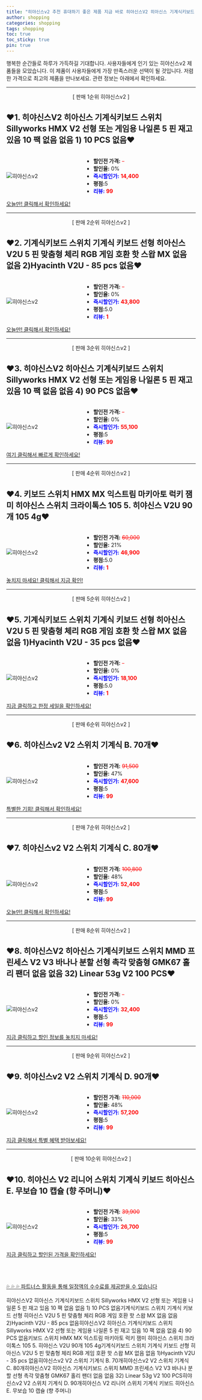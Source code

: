 ```yaml
---
title: "히야신스v2 추천 휴대하기 좋은 제품 지금 바로 히야신스V2 히아신스 기계식키보드 스위치 Sillyworks"
author: shopping
categories: shopping
tags: shopping
toc: true
toc_sticky: true
pin: true
---
```

행복한 순간들로 하루가 가득하길 기대합니다. 사용자들에게 인기 있는 히야신스v2 제품들을 모았습니다. 이 제품이 사용자들에게 가장 만족스러운 선택이 될 것입니다. 저렴한 가격으로 최고의 제품을 만나보세요. 관련 정보는 아래에서 확인하세요.

---
<p class="toplist" style="margin: 0 auto; display: block; width: fit-content;">[ 판매 1순위 히야신스v2 ]</p>

<h2><strong>❤️1. 히야신스V2 히아신스 기계식키보드 스위치 Sillyworks HMX V2 선형 또는 게임용 나일론 5 핀 재고 있음 10 팩 없음 없음 1) 10 PCS 없음❤️</strong></h2>

<div style="display: flex; align-items: center;">
    <div style="flex: 0.4;">
        <img src="https://thumbnail9.coupangcdn.com/thumbnails/remote/230x230ex/image/vendor_inventory/1ab5/c56e7a0224634e8032acabf64d0605cda4bcd6412d65bd3688180aa62e33.jpg" alt="히야신스v2" style="max-width: 100%;">
    </div>
    <div style="flex: 0.6; margin-left: 10px;">
        <ul>
            <li><strong>할인전 가격:</strong> <del style="color: red;">-</del></li>
            <li><strong>할인율:</strong> 0%</li>
            <li><span style='color:blue'><strong>즉시할인가:</strong></span> <span style='color:red'><strong>14,400</strong></span></li>
            <li><strong>평점:</strong>5</li>
            <li><span style='color:blue'><strong>리뷰:</strong></span> <span style='color:red'><strong>99</strong></span></li>
        </ul>
    </div>
</div>
<div class="center">
    <a href="https://William4Davisa.github.io?lptag=AF9450613&subid=githubio&pageKey=8034463036&traceid=V0-153&itemId=22475207852&vendorItemId=90363075246" class="myButton">
        오늘만! 클릭해서 확인하세요!
    </a>
</div>


---
<p class="toplist" style="margin: 0 auto; display: block; width: fit-content;">[ 판매 2순위 히야신스v2 ]</p>

<h2><strong>❤️2. 기계식키보드 스위치 기계식 키보드 선형 히아신스 V2U 5 핀 맞춤형 체리 RGB 게임 호환 핫 스왑 MX 없음 없음 2)Hyacinth V2U - 85 pcs 없음❤️</strong></h2>

<div style="display: flex; align-items: center;">
    <div style="flex: 0.4;">
        <img src="https://thumbnail8.coupangcdn.com/thumbnails/remote/230x230ex/image/vendor_inventory/e8e8/fbf575eeee29836fd8034fced70586cbbead1887a48380ad5678296c824d.jpg" alt="히야신스v2" style="max-width: 100%;">
    </div>
    <div style="flex: 0.6; margin-left: 10px;">
        <ul>
            <li><strong>할인전 가격:</strong> <del style="color: red;">-</del></li>
            <li><strong>할인율:</strong> 0%</li>
            <li><span style='color:blue'><strong>즉시할인가:</strong></span> <span style='color:red'><strong>43,800</strong></span></li>
            <li><strong>평점:</strong>5.0</li>
            <li><span style='color:blue'><strong>리뷰:</strong></span> <span style='color:red'><strong>1</strong></span></li>
        </ul>
    </div>
</div>
<div class="center">
    <a href="https://William4Davisa.github.io?lptag=AF9450613&subid=githubio&pageKey=7967348314&traceid=V0-153&itemId=22051772904&vendorItemId=89940451015" class="myButton">
        오늘만! 클릭해서 확인하세요!
    </a>
</div>


---
<p class="toplist" style="margin: 0 auto; display: block; width: fit-content;">[ 판매 3순위 히야신스v2 ]</p>

<h2><strong>❤️3. 히야신스V2 히아신스 기계식키보드 스위치 Sillyworks HMX V2 선형 또는 게임용 나일론 5 핀 재고 있음 10 팩 없음 없음 4) 90 PCS 없음❤️</strong></h2>

<div style="display: flex; align-items: center;">
    <div style="flex: 0.4;">
        <img src="https://thumbnail9.coupangcdn.com/thumbnails/remote/230x230ex/image/vendor_inventory/1ab5/c56e7a0224634e8032acabf64d0605cda4bcd6412d65bd3688180aa62e33.jpg" alt="히야신스v2" style="max-width: 100%;">
    </div>
    <div style="flex: 0.6; margin-left: 10px;">
        <ul>
            <li><strong>할인전 가격:</strong> <del style="color: red;">-</del></li>
            <li><strong>할인율:</strong> 0%</li>
            <li><span style='color:blue'><strong>즉시할인가:</strong></span> <span style='color:red'><strong>55,100</strong></span></li>
            <li><strong>평점:</strong>5</li>
            <li><span style='color:blue'><strong>리뷰:</strong></span> <span style='color:red'><strong>99</strong></span></li>
        </ul>
    </div>
</div>
<div class="center">
    <a href="https://William4Davisa.github.io?lptag=AF9450613&subid=githubio&pageKey=8034463036&traceid=V0-153&itemId=22475207856&vendorItemId=90363075250" class="myButton">
        여기 클릭해서 빠르게 확인하세요!
    </a>
</div>


---
<p class="toplist" style="margin: 0 auto; display: block; width: fit-content;">[ 판매 4순위 히야신스v2 ]</p>

<h2><strong>❤️4. 키보드 스위치 HMX MX 익스트림 마키아토 럭키 잼미 히야신스 스위치 크라이톡스 105 5. 히야신스 V2U 90개 105 4g❤️</strong></h2>

<div style="display: flex; align-items: center;">
    <div style="flex: 0.4;">
        <img src="https://thumbnail10.coupangcdn.com/thumbnails/remote/230x230ex/image/vendor_inventory/5551/22c250ab49306f0d58e777df5be317bb09f4ecaf245bc2f9f9bdaed80d06.png" alt="히야신스v2" style="max-width: 100%;">
    </div>
    <div style="flex: 0.6; margin-left: 10px;">
        <ul>
            <li><strong>할인전 가격:</strong> <del style="color: red;">60,000</del></li>
            <li><strong>할인율:</strong> 21%</li>
            <li><span style='color:blue'><strong>즉시할인가:</strong></span> <span style='color:red'><strong>46,900</strong></span></li>
            <li><strong>평점:</strong>5.0</li>
            <li><span style='color:blue'><strong>리뷰:</strong></span> <span style='color:red'><strong>1</strong></span></li>
        </ul>
    </div>
</div>
<div class="center">
    <a href="https://William4Davisa.github.io?lptag=AF9450613&subid=githubio&pageKey=8163943325&traceid=V0-153&itemId=23287184779&vendorItemId=90319438990" class="myButton">
        놓치지 마세요! 클릭해서 지금 확인!
    </a>
</div>


---
<p class="toplist" style="margin: 0 auto; display: block; width: fit-content;">[ 판매 5순위 히야신스v2 ]</p>

<h2><strong>❤️5. 기계식키보드 스위치 기계식 키보드 선형 히아신스 V2U 5 핀 맞춤형 체리 RGB 게임 호환 핫 스왑 MX 없음 없음 1)Hyacinth V2U - 35 pcs 없음❤️</strong></h2>

<div style="display: flex; align-items: center;">
    <div style="flex: 0.4;">
        <img src="https://thumbnail8.coupangcdn.com/thumbnails/remote/230x230ex/image/vendor_inventory/e8e8/fbf575eeee29836fd8034fced70586cbbead1887a48380ad5678296c824d.jpg" alt="히야신스v2" style="max-width: 100%;">
    </div>
    <div style="flex: 0.6; margin-left: 10px;">
        <ul>
            <li><strong>할인전 가격:</strong> <del style="color: red;">-</del></li>
            <li><strong>할인율:</strong> 0%</li>
            <li><span style='color:blue'><strong>즉시할인가:</strong></span> <span style='color:red'><strong>18,100</strong></span></li>
            <li><strong>평점:</strong>5.0</li>
            <li><span style='color:blue'><strong>리뷰:</strong></span> <span style='color:red'><strong>1</strong></span></li>
        </ul>
    </div>
</div>
<div class="center">
    <a href="https://William4Davisa.github.io?lptag=AF9450613&subid=githubio&pageKey=7967348314&traceid=V0-153&itemId=22051772906&vendorItemId=89940451050" class="myButton">
        지금 클릭하고 한정 세일을 확인하세요!
    </a>
</div>


---
<p class="toplist" style="margin: 0 auto; display: block; width: fit-content;">[ 판매 6순위 히야신스v2 ]</p>

<h2><strong>❤️6. 히야신스v2 V2 스위치 기계식 B. 70개❤️</strong></h2>

<div style="display: flex; align-items: center;">
    <div style="flex: 0.4;">
        <img src="https://thumbnail10.coupangcdn.com/thumbnails/remote/230x230ex/image/vendor_inventory/4aa2/080885f663b63083865e9c22a9608299eb7b67e972ea303d2a3846dd559c.jpg" alt="히야신스v2" style="max-width: 100%;">
    </div>
    <div style="flex: 0.6; margin-left: 10px;">
        <ul>
            <li><strong>할인전 가격:</strong> <del style="color: red;">91,500</del></li>
            <li><strong>할인율:</strong> 47%</li>
            <li><span style='color:blue'><strong>즉시할인가:</strong></span> <span style='color:red'><strong>47,600</strong></span></li>
            <li><strong>평점:</strong>5</li>
            <li><span style='color:blue'><strong>리뷰:</strong></span> <span style='color:red'><strong>99</strong></span></li>
        </ul>
    </div>
</div>
<div class="center">
    <a href="https://William4Davisa.github.io?lptag=AF9450613&subid=githubio&pageKey=8001211028&traceid=V0-153&itemId=22280687829&vendorItemId=89326291704" class="myButton">
        특별한 기회! 클릭해서 확인하세요!
    </a>
</div>


---
<p class="toplist" style="margin: 0 auto; display: block; width: fit-content;">[ 판매 7순위 히야신스v2 ]</p>

<h2><strong>❤️7. 히야신스v2 V2 스위치 기계식 C. 80개❤️</strong></h2>

<div style="display: flex; align-items: center;">
    <div style="flex: 0.4;">
        <img src="https://thumbnail10.coupangcdn.com/thumbnails/remote/230x230ex/image/vendor_inventory/4aa2/080885f663b63083865e9c22a9608299eb7b67e972ea303d2a3846dd559c.jpg" alt="히야신스v2" style="max-width: 100%;">
    </div>
    <div style="flex: 0.6; margin-left: 10px;">
        <ul>
            <li><strong>할인전 가격:</strong> <del style="color: red;">100,800</del></li>
            <li><strong>할인율:</strong> 48%</li>
            <li><span style='color:blue'><strong>즉시할인가:</strong></span> <span style='color:red'><strong>52,400</strong></span></li>
            <li><strong>평점:</strong>5</li>
            <li><span style='color:blue'><strong>리뷰:</strong></span> <span style='color:red'><strong>99</strong></span></li>
        </ul>
    </div>
</div>
<div class="center">
    <a href="https://William4Davisa.github.io?lptag=AF9450613&subid=githubio&pageKey=8001211028&traceid=V0-153&itemId=22280687845&vendorItemId=89326291741" class="myButton">
        오늘만! 클릭해서 확인하세요!
    </a>
</div>


---
<p class="toplist" style="margin: 0 auto; display: block; width: fit-content;">[ 판매 8순위 히야신스v2 ]</p>

<h2><strong>❤️8. 히야신스V2 히아신스 기계식키보드 스위치 MMD 프린세스 V2 V3 바나나 분할 선형 촉각 맞춤형 GMK67 홀리 팬더 없음 없음 32) Linear 53g V2  100 PCS❤️</strong></h2>

<div style="display: flex; align-items: center;">
    <div style="flex: 0.4;">
        <img src="https://thumbnail7.coupangcdn.com/thumbnails/remote/230x230ex/image/vendor_inventory/9100/94bfee26400fdf5c921c416feda24ba7974fe6c8acfad9e5add644d2b4aa.jpg" alt="히야신스v2" style="max-width: 100%;">
    </div>
    <div style="flex: 0.6; margin-left: 10px;">
        <ul>
            <li><strong>할인전 가격:</strong> <del style="color: red;">-</del></li>
            <li><strong>할인율:</strong> 0%</li>
            <li><span style='color:blue'><strong>즉시할인가:</strong></span> <span style='color:red'><strong>32,400</strong></span></li>
            <li><strong>평점:</strong>5</li>
            <li><span style='color:blue'><strong>리뷰:</strong></span> <span style='color:red'><strong>99</strong></span></li>
        </ul>
    </div>
</div>
<div class="center">
    <a href="https://William4Davisa.github.io?lptag=AF9450613&subid=githubio&pageKey=8018266768&traceid=V0-153&itemId=22397413484&vendorItemId=89517866103" class="myButton">
        지금 클릭하고 할인 정보를 놓치지 마세요!
    </a>
</div>


---
<p class="toplist" style="margin: 0 auto; display: block; width: fit-content;">[ 판매 9순위 히야신스v2 ]</p>

<h2><strong>❤️9. 히야신스v2 V2 스위치 기계식 D. 90개❤️</strong></h2>

<div style="display: flex; align-items: center;">
    <div style="flex: 0.4;">
        <img src="https://thumbnail10.coupangcdn.com/thumbnails/remote/230x230ex/image/vendor_inventory/4aa2/080885f663b63083865e9c22a9608299eb7b67e972ea303d2a3846dd559c.jpg" alt="히야신스v2" style="max-width: 100%;">
    </div>
    <div style="flex: 0.6; margin-left: 10px;">
        <ul>
            <li><strong>할인전 가격:</strong> <del style="color: red;">110,000</del></li>
            <li><strong>할인율:</strong> 48%</li>
            <li><span style='color:blue'><strong>즉시할인가:</strong></span> <span style='color:red'><strong>57,200</strong></span></li>
            <li><strong>평점:</strong>5</li>
            <li><span style='color:blue'><strong>리뷰:</strong></span> <span style='color:red'><strong>99</strong></span></li>
        </ul>
    </div>
</div>
<div class="center">
    <a href="https://William4Davisa.github.io?lptag=AF9450613&subid=githubio&pageKey=8001211028&traceid=V0-153&itemId=22280687850&vendorItemId=89326291758" class="myButton">
        지금 클릭해서 특별 혜택 받아보세요!
    </a>
</div>


---
<p class="toplist" style="margin: 0 auto; display: block; width: fit-content;">[ 판매 10순위 히야신스v2 ]</p>

<h2><strong>❤️10. 히야신스 V2 리니어 스위치 기계식 키보드 히아신스 E. 무보습 10 캡슐 (향 주머니)❤️</strong></h2>

<div style="display: flex; align-items: center;">
    <div style="flex: 0.4;">
        <img src="https://thumbnail8.coupangcdn.com/thumbnails/remote/230x230ex/image/vendor_inventory/f054/c170aeee0e1665e6a7ad04b0f76febc378a1c9e138531665a3d456577ca0.jpg" alt="히야신스v2" style="max-width: 100%;">
    </div>
    <div style="flex: 0.6; margin-left: 10px;">
        <ul>
            <li><strong>할인전 가격:</strong> <del style="color: red;">39,900</del></li>
            <li><strong>할인율:</strong> 33%</li>
            <li><span style='color:blue'><strong>즉시할인가:</strong></span> <span style='color:red'><strong>26,700</strong></span></li>
            <li><strong>평점:</strong>5</li>
            <li><span style='color:blue'><strong>리뷰:</strong></span> <span style='color:red'><strong>99</strong></span></li>
        </ul>
    </div>
</div>
<div class="center">
    <a href="https://William4Davisa.github.io?lptag=AF9450613&subid=githubio&pageKey=8224772868&traceid=V0-153&itemId=23651316959&vendorItemId=90676702368" class="myButton">
        지금 클릭하고 할인된 가격을 확인하세요!
    </a>
</div>

<br><br><br>[💦 💦 💦 파트너스 활동을 통해 일정액의 수수료를 제공받을 수 있습니다](https://link.coupang.com/a/bcpT2c)<br><br>히야신스V2 히아신스 기계식키보드 스위치 Sillyworks HMX V2 선형 또는 게임용 나일론 5 핀 재고 있음 10 팩 없음 없음 1) 10 PCS 없음기계식키보드 스위치 기계식 키보드 선형 히아신스 V2U 5 핀 맞춤형 체리 RGB 게임 호환 핫 스왑 MX 없음 없음 2)Hyacinth V2U - 85 pcs 없음히야신스V2 히아신스 기계식키보드 스위치 Sillyworks HMX V2 선형 또는 게임용 나일론 5 핀 재고 있음 10 팩 없음 없음 4) 90 PCS 없음키보드 스위치 HMX MX 익스트림 마키아토 럭키 잼미 히야신스 스위치 크라이톡스 105 5. 히야신스 V2U 90개 105 4g기계식키보드 스위치 기계식 키보드 선형 히아신스 V2U 5 핀 맞춤형 체리 RGB 게임 호환 핫 스왑 MX 없음 없음 1)Hyacinth V2U - 35 pcs 없음히야신스v2 V2 스위치 기계식 B. 70개히야신스v2 V2 스위치 기계식 C. 80개히야신스V2 히아신스 기계식키보드 스위치 MMD 프린세스 V2 V3 바나나 분할 선형 촉각 맞춤형 GMK67 홀리 팬더 없음 없음 32) Linear 53g V2  100 PCS히야신스v2 V2 스위치 기계식 D. 90개히야신스 V2 리니어 스위치 기계식 키보드 히아신스 E. 무보습 10 캡슐 (향 주머니)